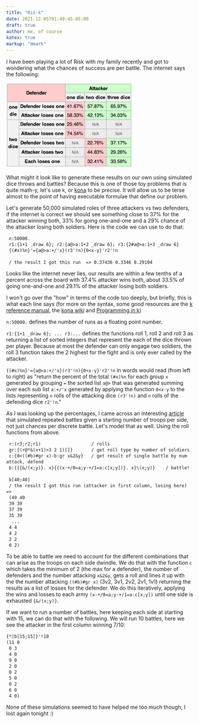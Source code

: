 ```yaml
---
title: "Ris-k"
date: 2021-12-05T01:49:45-05:00
draft: true
author: me, of course
katex: true
markup: "mmark"
---
```


I have been playing a lot of Risk with my family recently and got to wondering what the chances of success are per battle. The internet says the following:

![alt text](/risk-prob.png)

What might it look like to generate these results on our own using simulated dice throws and battles? Because this is one of those toy problems that is quite math-y, let's use `k`, or [kona](https://github.com/kevinlawler/kona) to be precise. It will allow us to be terse almost to the point of having executable formulae that define our problem.     

Let's generate 50,000 simulated roles of three attackers vs two defenders, if the internet is correct we should see something close to 37% for the attacker winning both, 33% for going one-and-one and a 29% chance of the attacker losing both soldiers. Here is the code we can use to do that:

```k
 n:50000.
 r1:{1+1 _draw 6}; r2:{a@>a:1+2 _draw 6}; r3:{2#a@>a:1+3 _draw 6}
 {(#x)%n}'={a@>a:+/'x}(r3'!n){0<x-y}'r2'!n

 / the result I got this run  => 0.37436 0.3346 0.29104
 ```

Looks like the internet never lies, our results are within a few tenths of a percent across the board with 37.4% attacker wins both, about 33.5% of going one-and-one and 29.1% of the attacker losing both soldiers.

I won't go over the "how" in terms of the code too deeply, but briefly, this is what each line says (for more on the syntax, some good resources are the [k reference manual](http://web.archive.org/web/20050504070651/http://www.kx.com/technical/documents/kreflite.pdf), the [kona wiki](https://github.com/kevinlawler/kona/wiki#verbs) and [Programming in k](https://github.com/JohnEarnest/ok/blob/gh-pages/docs/Programming.md)) 

`n:50000.` defines the number of runs as a floating point number.

`r1:{1+1 _draw 6}; ... r3:...` defines the functions roll 1, roll 2 and roll 3 as returning a list of sorted integers that represent the each of the dice thrown per player. Because at most the defender can only engage two soldiers, the roll 3 function takes the 2 highest for the fight and is only ever called by the attacker.

`{(#x)%n}'={a@>a:+/'x}(r3'!n){0<x-y}'r2'!n` in words would read (from left to right) as "return the percent of the total `(#x)%n` for each group `x` generated by grouping `=` the sorted list `a@>` that was generated summing over each sub list `a:+/'x` generated by applying the function `0<x-y` to the lists representing `n` rolls of the attacking dice `(r3'!n)` and `n` rolls of the defending dice `r2'!n`."

As I was looking up the percentages, I came across an interesting [article](https://betterprogramming.pub/risk-board-game-battle-automation-5e2d955cc9b3) that simulated repeated battles given a starting number of troops per side, not just chances per discrete battle. Let's model that as well. Using the roll functions from above. 

```k
 r:(r3;r2;r1)                   / rolls 
 gr:{(r@*&(x+1)>3 2 1)[]}       / get roll type by number of soldiers
 c:{0<((#b)#gr x)-b:gr x&2&y}   / get result of single battle by num attack, defend 
 b:{{{&/(x;y)}. x}{{(x-+/0=a;y-+/1=a:c[x;y])}. x}\(x;y)}    / battle!
 
 b[40;40]
 / the result I got this run (attacker in first column, losing here) => 
 (40 40
 39 39
 37 39
 35 39
  ... 
 4 4
 4 2
 2 2
 0 2)
```

To be able to battle we need to account for the different combinations that can arise as the troops on each side dwindle. We do that with the function `c` which takes the minimum of 2 (the max for a defender), the number of defenders and the number attacking `x&2&y`, gets a roll and lines it up with the the number attacking `((#b)#gr x)` (3v2, 3v1, 2v2, 2v1, 1v1) returning the results as a list of losses for the defender. We do this iteratively, applying the wins and losses to each army `(x-+/0=a;y-+/1=a:c[x;y])` until one side is exhausted `{&/(x;y)}`.

If we want to run a number of battles, here keeping each side at starting with 15, we can  do that with the following. We will run 10 battles, here we see the attacker in the first column winning 7/10:
```k
{*|b[15;15]}'!10
(11 0
 0 3
 4 0
 9 0
 2 0
 0 2
 5 0
 0 2
 6 0
 4 0)
```
None of these simulations seemed to have helped me too much though, I lost again tonight :)  

<!--

| Item         | Price     | # In stock |
|--------------|-----------|------------|
| Juicy Apples | 1.99      | *7*        |
| Bananas      | **1.89**  | 5234       |

r1:{{1+1 _draw 6}'!x}
r2:{{a@>a:1+2 _draw 6}'!x}
r3:{2#'{a@>a:1+3 _draw 6}'!x}

{(#x) % n}'={c@>c:+/'x} (r3 n){0<x-y}'r2 n
{(#x) % n}'={c@>c:+/'x} (1#'r3 n){0<x-y}'r1 n


 (40 40
 39 39
 37 39
 35 39
 34 38
 33 37
 31 37
 31 35
 30 34
 28 34
 27 33
 27 31
 26 30
 24 30
 24 28
 23 27
 21 27
 20 26
 19 25
 18 24
 18 22
 18 20
 18 18
 17 17
 16 16
 16 14
 15 13
 13 13
 11 13
 10 12
 10 10
 10 8
 9 7
 7 7
 5 7
 4 6
 4 4
 4 2
 2 2
 0 2)
-->